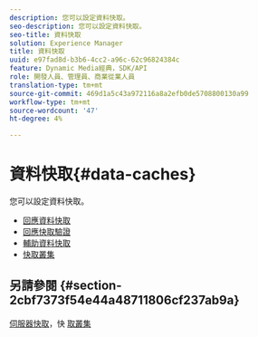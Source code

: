 ```yaml
---
description: 您可以設定資料快取。
seo-description: 您可以設定資料快取。
seo-title: 資料快取
solution: Experience Manager
title: 資料快取
uuid: e97fad8d-b3b6-4cc2-a96c-62c96824384c
feature: Dynamic Media經典，SDK/API
role: 開發人員、管理員、商業從業人員
translation-type: tm+mt
source-git-commit: 469d1a5c43a972116a8a2efb0de5708800130a99
workflow-type: tm+mt
source-wordcount: '47'
ht-degree: 4%

---
```



# 資料快取{#data-caches}

您可以設定資料快取。

+ [回應資料快取](c-response-data-cache.md)
+ [回應快取驗證](c-response-cache-validation.md)
+ [輔助資料快取](c-auxiliary-data-caches.md)
+ [快取叢集](c-cache-clustering.md)

## 另請參閱 {#section-2cbf7373f54e44a48711806cf237ab9a}

[伺服器快取](../../../../is-api/image-serving-api-ref/c-configuration-and-administration/c-server-settings/r-server-caches.md#reference-f6c7f73ea10f4c3ca93acd79a856e00e)，快 [取叢集](../../../../is-api/image-serving-api-ref/c-configuration-and-administration/c-server-settings/r-cache-clustering.md#reference-a24c6b99da174203947788844626b951)
